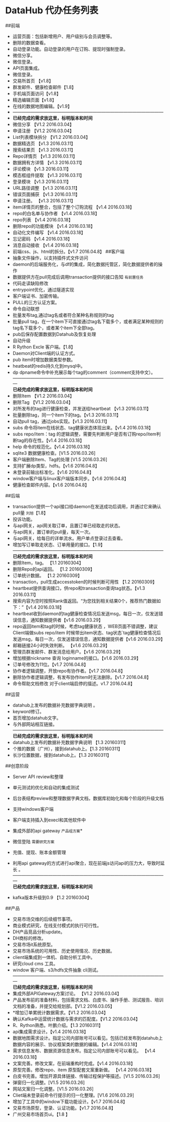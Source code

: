 # DataHub 代办任务列表

##前端
* 运营页面：包括新增用户、用户级别与会员调整等。
* 删除的数据查看。
* 自动登录功能。自动登录的用户在订购、提现时强制登录。
* 微信分享。
* 微信登录。
* API页面集成。
* 微信登录。
* 交易所首页 【v1.8】
* 群发邮件、健康检查邮件【1.8】
* 手机端页面访问【v1.8】
* 精选编辑页面【v1.8】
* 在线的数据地图编辑。【v1.9】
* 
  ——————————————————————————————————  
* **已经完成的需求放这里，标明版本和时间**
* 微信分享 【V1.2 2016.03.04】
* 申请注册 【V1.2 2016.03.04】
* List列表模块拆分 【V1.2 2016.03.04】
* 数据精选页 【v1.3 2016.03.11】
* 搜索结果页 【v1.3 2016.03.11】
* Repo详情页 【v1.3 2016.03.11】
* 数据拥有方详情 【v1.3 2016.03.11】
* 评论模块 【v1.3 2016.03.11】
* 模态框组件提取 【v1.3 2016.03.11】
* 登录模块 【v1.3 2016.03.11】
* URL路径调整 【v1.3 2016.03.11】
* 错误页面捕获 【v1.3 2016.03.11】  
* 申请注册。 【v1.3 2016.03.11】  
* item详情页的整合，包括了整个订购流程 【v1.4 2016.03.18】  
* repo的白名单与协作者 【v1.4 2016.03.18】 
* repo列表 【v1.4 2016.03.18】 
* 删除repo的功能模块 【v1.4 2016.03.18】 
* 自动化文件编写 【v1.4 2016.03.18】 
* 忘记密码 【v1.4 2016.03.18】
* 消息自动接收 【v1.4 2016.03.18】
* 前端css、js、html的拆分。【v1.7 2016.04.8】
##客户端
* 抽象文件操作，以支持插件式文件访问
* daemon的后端服务化，与df的集成，简化数据托管区，简化数据提供者的操作
* 数据提供方在pull完成后调用transaction提供的接口告知 `有前置任务`
* 代码走读缺陷修改
* entrypoint优化，通过隧道实现
* 客户端证书、加密传输。
* PULL的三方认证方案。
* 命令自动联想
* 批量发布tag,通过tag名或者符合某种名称规则的tag
* 批量pull tag，在一个item下可直接通过tag名下载多个，或者满足某种规则的tag名下载多个，或者某个item下全部tag。
* pub后保存配置数据到Datahub及恢复处理
* 自动升级
* R Rython Excle 客户端。【1.8】
* Daemon对Client端的认证方式。
* pub item时增加数据类型参数。
* heatbeat的redis持久化到mysql中。
* dp dpname命令中补充展示每个tag的comment（comment支持中文）。
———————————————————————————————————  
 **已经完成的需求放这里，标明版本和时间**
* 删除Item 【V1.2 2016.03.04】
* 删除Tag 【V1.2 2016.03.04】
* 对所发布的tag进行健康检查，并发送给heartbeat 【v1.3 2016.03.11】
* 批量删除tag，同一个item下的tag。【v1.3 2016.03.11】
* 自动pull tag，通过jobs实现。【v1.3 2016.03.11】
* subs 命令将item在线状态、tag健康状态体现出来。【v1.4 2016.03.18】
* subs repo/item：tag 的逻辑调整，需要先判断用户是否有订购repo/item判断tag的存在性。【v1.4 2016.03.18】
* help 命令的规范化。【v1.4 2016.03.18】
* sqlite3 数据健康检查。[V1.5 2016.03.26] 
* 客户端删除Item、Tag的处理 [V1.5 2016.03.26]
* 支持扩展dp类型，hdfs。【v1.6 2016.04.8】
* 未登录前输出标准化。【v1.6 2016.04.8】
* window客户端与linux客户端版本同步。【v1.6 2016.04.8】
* 健康检查邮件内容。【v1.6 2016.04.8】



##后端
* transaction提供一个api接口给daemon在发送成功后调用，并通过它来确认pull量 `刘旭`【1.8】
* 投诉功能。
* 与api网关，api网关取订单，且置订单已经取走的状态。
* 与api网关，置订单的pull量，每天一次。
* 与api网关，给每日的详单流水。用户单点登录过去查看。
* 增加写订单取走状态、订单用量的接口。【1.9】
——————————————————————————————————  
**已经完成的需求放这里，标明版本和时间**
* 删除Item，tag。   【1.1 20160304】
* 删除Repo的api返回。  【1.2 20160309】
* 订单统计数据。  【1.2 20160309】
* transaction，pull生成accesstoken的时候判断可用性 【1.2 20160309】
* heartbeat提供查询接口，供repo和transaction查询tag状态。【v1.3 2016.03.11】
* 搜索内容为空时按照Rank值返回。“为您找到相关结果0个，推荐热门数据如下：”【v1.4 2016.03.18】
* heartbeat收到daemon的tag健康检查情况后发送msg，每日一次，仅发送错误信息，通知数据提供者【v1.6 2016.03.29】
* repo返回item和tag的时候，考虑tag健康状态 ，WEB页面不错调整，建议Client端做subs repo/item 时候带出item状态、tag状态`tag健康检查情况后发送msg，每日一次，仅发送错误信息，通知数据提供者【v1.6 2016.03.29】
* 邮箱链接24小时失效判断。 【v1.6 2016.03.29】
* 管理员群发邮件、群发消息给用户。【v1.6 2016.03.29】
* 增加根据nickname 查询 loginname的接口。【v1.6 2016.03.29】
* 订单号修改为11位。【v1.7 2016.04.8】
* 协作者逻辑调整，开放repo有协作者。【v1.7 2016.04.8】
* 删除协作者逻辑调整，有发布协作item时无法删除。【v1.7 2016.04.8】
* 命令帮助文档修改 对于client端启停的描述。v1.7 2016.04.8】



##运营
* datahub上发布的数据补充数据字典说明 。
* keyword修订。
* 首页增加datahub文字。
* 与外部网站相互链接。
——————————————————————————————————  
**已经完成的需求放这里，标明版本和时间**
 * datahub上发布的数据补充数据字典说明 【1.3 20160311】
* 个推的数据（广州），接到datahub上。【1.3 20160311】
* 长沙位置数据，接到datahub上。【1.3 20160311】
 
 
 
##创意阶段
* Server API review和整理
* 单元测试的优化和自动的集成测试
* 后台表结构review和整理数据字典文档，数据库初始化和每个阶段的升级文档
* 支持windows客户端
* 客户端支持插入到execl和其他软件中
* 集成外部的api gateway `产品组方案`* 
* 微信登陆 `需要研究方案`
* 充值、提现、账本金额管理
* 利用api gateway的方式进行api聚合，现在前端js访问api的压力大，导致时延长  。
———————————————————————————————————  
 **已经完成的需求放这里，标明版本和时间**
 
* kafka版本升级到0.9 【1.2 20160304】


##产品
* 交易市场交维的后续细节事项。
* 商业模式研究，在线支付模式的执行可行性。
* DH产品竞品分析update。
* DH商标的修改。
* 交易市场it系统原型。
* 交易市场系统的可用性、历史使用情况、历史数据。
* client端集成到一体机、自助分析工具中。
* 研究cloud cms 工具。
* window 客户端、s3/hdfs文件抽象 cli测试。
———————————————————————————————————  
 **已经完成的需求放这里，标明版本和时间**
* 集成外部APIGateway方案讨论。 【V1.2 2016.03.04】
* 产品发布前的准备材料，包括需求文档、白皮书、操作手册、测试报告、培训文档的准备，并提交给规划部。【V1.2 2016.03.05】
* *增加订单累统计数据需求。【V1.2 2016.03.04】
* 确认Kafka中运营统计数据与需求的匹配度。【V1.2 2016.03.04】
* R、Rython熟悉。叶鹏介绍。【1.3 20160311】
* api集成需求设计。【v1.4 2016.03.18】
* 数据地图需求设计。指定公司内部账号可以看见。包括已经发布到datahub上数据内容的展示、协议框架类的数据的编辑。【v1.4 2016.03.18】
* 需求信息发布、数据资源信息发布。指定公司内部账号可以看见。 【v1.4 2016.03.18】
* 文案完善。修改文案，在前端重构时完成。【v1.4 2016.03.18】
* 原型完善。修改repo、item 原型配套文案重新做。 【v1.4 2016.03.18】
* 白皮书完善。增加开源具体链接、传输过程保护等描述。[V1.5 2016.03.26]
* 弹窗归一化调整。[V1.5 2016.03.26]
* 网站文案归一化调整。[V1.5 2016.03.26]
* Cliet端未登录前命令行提示的归一化整理。[V1.6 2016.03.29]
* 增加了工具中的window下载功能设计。【v1.7 2016.04.8】
* 交易市场原型，登录、认证功能。【v1.7 2016.04.8】
* 广州交易市场首页ui。【1.8 】

